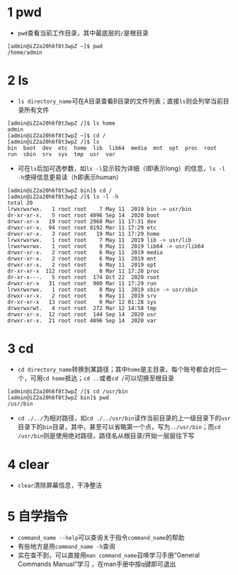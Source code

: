 # 1 pwd
- `pwd`查看当前工作目录，其中最底层的`/`是根目录
```
[admin@iZ2a20h6f8t3wpZ ~]$ pwd
/home/admin
```
# 2 ls
- `ls directory_name`可在A目录查看B目录的文件列表；直接`ls`则会列举当前目录所有文件
```
[admin@iZ2a20h6f8t3wpZ /]$ ls home
admin
[admin@iZ2a20h6f8t3wpZ ~]$ cd /
[admin@iZ2a20h6f8t3wpZ /]$ ls
bin  boot  dev  etc  home  lib  lib64  media  mnt  opt  proc  root  run  sbin  srv  sys  tmp  usr  var
```
- 可在`ls`后加可选参数，如`ls -l`显示较为详细（l即表示long）的信息，`ls -l -h`使得信息更易读（h即表示human）
```
[admin@iZ2a20h6f8t3wpZ bin]$ cd /
[admin@iZ2a20h6f8t3wpZ /]$ ls -l -h
total 20
lrwxrwxrwx.   1 root root    7 May 11  2019 bin -> usr/bin
dr-xr-xr-x.   5 root root 4096 Sep 14  2020 boot
drwxr-xr-x   19 root root 2960 Mar 11 17:31 dev
drwxr-xr-x.  94 root root 8192 Mar 11 17:29 etc
drwxr-xr-x.   3 root root   19 Mar 11 17:29 home
lrwxrwxrwx.   1 root root    7 May 11  2019 lib -> usr/lib
lrwxrwxrwx.   1 root root    9 May 11  2019 lib64 -> usr/lib64
drwxr-xr-x.   2 root root    6 May 11  2019 media
drwxr-xr-x.   2 root root    6 May 11  2019 mnt
drwxr-xr-x.   2 root root    6 May 11  2019 opt
dr-xr-xr-x  112 root root    0 Mar 11 17:28 proc
dr-xr-x---.   5 root root  174 Oct 22  2020 root
drwxr-xr-x   31 root root  900 Mar 11 17:29 run
lrwxrwxrwx.   1 root root    8 May 11  2019 sbin -> usr/sbin
drwxr-xr-x.   2 root root    6 May 11  2019 srv
dr-xr-xr-x   13 root root    0 Mar 12 01:28 sys
drwxrwxrwt.   4 root root  272 Mar 12 14:58 tmp
drwxr-xr-x.  12 root root  144 Sep 14  2020 usr
drwxr-xr-x.  21 root root 4096 Sep 14  2020 var
```
# 3 cd
- `cd directory_name`转换到某路径；其中`home`是主目录，每个账号都会对应一个，可用`cd home`抵达；`cd ..`或者`cd /`可以切换至根目录
```
[admin@iZ2a20h6f8t3wpZ /]$ cd /usr/bin
[admin@iZ2a20h6f8t3wpZ bin]$ pwd
/usr/bin
```
- `cd ./../`为相对路径，如`cd ./../usr/bin`读作当前目录的上一级目录下的`usr`目录下的`bin`目录，其中，甚至可以省略第一个点，写为`../usr/bin`；而`cd /usr/bin`则是使用绝对路径，路径名从根目录/开始一层层往下写
# 4 clear
- `clear`清除屏幕信息，干净整洁
# 5 自学指令
- `command_name --help`可以查询关于指令`command_name`的帮助
- 有些地方是用`command_name -h`查询
- 实在查不到，可以直接用`man command_name`召唤学习手册“General Commands Manual”学习 ，在man手册中按q键即可退出